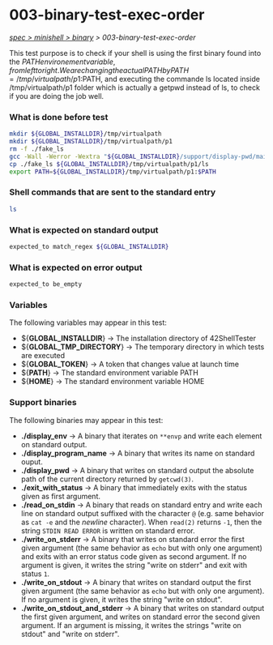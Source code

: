# 003-binary-test-exec-order

*[spec > minishell > binary](..) > 003-binary-test-exec-order*

This test purpose is to check if your shell is using the first binary found into the $PATH environement variable, from left to right.
We are changing the actual PATH by PATH=/tmp/virtualpath/p1:$PATH, and executing the commande ls located inside /tmp/virtualpath/p1 folder which is actually a getpwd instead of ls, to check if you are doing the job well.
### What is done before test

```bash
mkdir ${GLOBAL_INSTALLDIR}/tmp/virtualpath
mkdir ${GLOBAL_INSTALLDIR}/tmp/virtualpath/p1
rm -f ./fake_ls
gcc -Wall -Werror -Wextra "${GLOBAL_INSTALLDIR}/support/display-pwd/main.c" -o ./fake_ls
cp ./fake_ls ${GLOBAL_INSTALLDIR}/tmp/virtualpath/p1/ls
export PATH=${GLOBAL_INSTALLDIR}/tmp/virtualpath/p1:$PATH

```

### Shell commands that are sent to the standard entry

```bash
ls

```

### What is expected on standard output

```bash
expected_to match_regex ${GLOBAL_INSTALLDIR}

```

### What is expected on error output

```bash
expected_to be_empty

```

### Variables

The following variables may appear in this test:

* ${**GLOBAL_INSTALLDIR**} -> The installation directory of 42ShellTester
* ${**GLOBAL_TMP_DIRECTORY**} -> The temporary directory in which tests are executed
* ${**GLOBAL_TOKEN**} -> A token that changes value at launch time
* ${**PATH**} -> The standard environment variable PATH
* ${**HOME**} -> The standard environment variable HOME

### Support binaries

The following binaries may appear in this test:


* **./display_env** -> A binary that iterates on `**envp` and write each element on standard output.
* **./display_program_name** -> A binary that writes its name on standard ouput.
* **./display_pwd** -> A binary that writes on standard output the absolute path of the current directory returned by `getcwd(3)`.
* **./exit_with_status** -> A binary that immediately exits with the status given as first argument.
* **./read_on_stdin** -> A binary that reads on standard entry and write each line on standard output suffixed with the character `@` (e.g. same behavior as `cat -e` and the *newline* character). When `read(2)` returns `-1`, then the string `STDIN READ ERROR` is written on standard error.
* **./write_on_stderr** -> A binary that writes on standard error the first given argument (the same behavior as `echo` but with only one argument) and exits with an error status code given as second argument. If no argument is given, it writes the string "write on stderr" and exit with status `1`.
* **./write_on_stdout** -> A binary that writes on standard output the first given argument (the same behavior as `echo` but with only one argument). If no argument is given, it writes the string "write on stdout".
* **./write_on_stdout_and_stderr** -> A binary that writes on standard output the first given argument, and writes on standard error the second given argument. If an argument is missing, it writes the strings "write on stdout" and "write on stderr".
